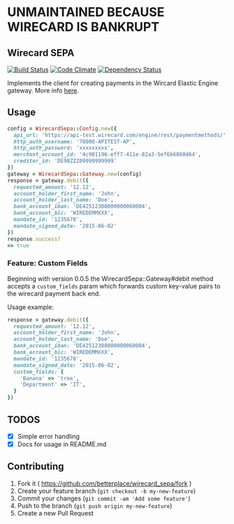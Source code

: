 # UNMAINTAINED BECAUSE WIRECARD IS BANKRUPT


## Wirecard SEPA
[![Build Status](https://api.travis-ci.org/betterplace/wirecard_sepa.svg?branch=master)](http://travis-ci.org/betterplace/wirecard_sepa)
[![Code Climate](https://codeclimate.com/repos/55494936e30ba04e91005d6e/badges/cd0d22df220babab1b66/gpa.svg)](https://codeclimate.com/repos/55494936e30ba04e91005d6e/feed)
[![Dependency Status](https://gemnasium.com/betterplace/wirecard_sepa.svg)](https://gemnasium.com/betterplace/wirecard_sepa)

Implements the client for creating payments in the Wircard Elastic Engine gateway.
More info [here](doc/wirecard-payment-processing-api-1.13.pdf).

## Usage
```ruby
config = WirecardSepa::Config.new({
  api_url: 'https://api-test.wirecard.com/engine/rest/paymentmethods/',
  http_auth_username: '70000-APITEST-AP',
  http_auth_password: 'xxxxxxxxx',
  merchant_account_id: '4c901196-eff7-411e-82a3-5ef6b6860d64',
  creditor_id: 'DE98ZZZ09999999999'
})
gateway = WirecardSepa::Gateway.new(config)
response = gateway.debit({
  requested_amount: '12.12',
  account_holder_first_name: 'John',
  account_holder_last_name: 'Doe',
  bank_account_iban: 'DE42512308000000060004',
  bank_account_bic: 'WIREDEMMXXX',
  mandate_id: '1235678',
  mandate_signed_date: '2015-06-02'
})
response.success?
=> true
```


### Feature: Custom Fields
Beginning with version 0.0.5 the WirecardSepa::Gateway#debit method
accepts a `custom_fields` param which forwards custom key-value pairs
to the wirecard payment back end.

Usage example:
```ruby
response = gateway.debit({
  requested_amount: '12.12',
  account_holder_first_name: 'John',
  account_holder_last_name: 'Doe',
  bank_account_iban: 'DE42512308000000060004',
  bank_account_bic: 'WIREDEMMXXX',
  mandate_id: '1235678',
  mandate_signed_date: '2015-06-02',
  custom_fields: {
    'Banana' => 'tree',
    'Department' => 'IT',
  }
})
```

## TODOS
- [x] Simple error handling
- [x] Docs for usage in README.md

## Contributing
1. Fork it ( https://github.com/betterplace/wirecard_sepa/fork )
2. Create your feature branch (`git checkout -b my-new-feature`)
3. Commit your changes (`git commit -am 'Add some feature'`)
4. Push to the branch (`git push origin my-new-feature`)
5. Create a new Pull Request
